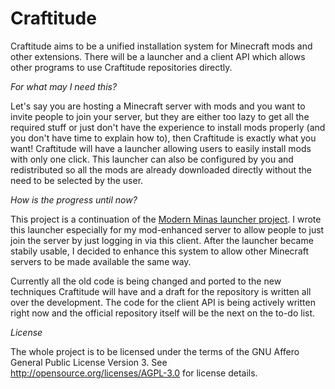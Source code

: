 Craftitude
==========

Craftitude aims to be a unified installation system for Minecraft mods and other
extensions. There will be a launcher and a client API which allows other programs
to use Craftitude repositories directly.

_For what may I need this?_

Let's say you are hosting a Minecraft server with mods and you want to invite people
to join your server, but they are either too lazy to get all the required stuff or
just don't have the experience to install mods properly (and you don't have time to
explain how to), then Craftitude is exactly what you want! Craftitude will have a
launcher allowing users to easily install mods with only one click. This launcher
can also be configured by you and redistributed so all the mods are already downloaded
directly without the need to be selected by the user.

_How is the progress until now?_

This project is a continuation of the [Modern Minas launcher project](http://github.com/icedream/modernminas-launcher).
I wrote this launcher especially for my mod-enhanced server to allow people to just join
the server by just logging in via this client. After the launcher became stabily usable,
I decided to enhance this system to allow other Minecraft servers to be made available
the same way.

Currently all the old code is being changed and ported to the new techniques Craftitude
will have and a draft for the repository is written all over the development. The code
for the client API is being actively written right now and the official repository itself
will be the next on the to-do list.

_License_

The whole project is to be licensed under the terms of the GNU Affero General Public License
Version 3. See http://opensource.org/licenses/AGPL-3.0 for license details.
